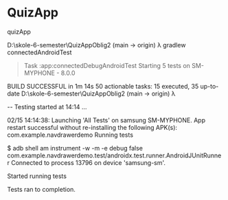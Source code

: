 # QuizApp
quizApp

D:\skole-6-semester\QuizAppOblig2 (main -> origin)
λ gradlew connectedAndroidTest

> Task :app:connectedDebugAndroidTest
Starting 5 tests on SM-MYPHONE - 8.0.0

BUILD SUCCESSFUL in 1m 14s
50 actionable tasks: 15 executed, 35 up-to-date
D:\skole-6-semester\QuizAppOblig2 (main -> origin)
λ

--
Testing started at 14:14 ...

02/15 14:14:38: Launching 'All Tests' on samsung SM-MYPHONE.
App restart successful without re-installing the following APK(s): com.example.navdrawerdemo
Running tests

$ adb shell am instrument -w -m    -e debug false com.example.navdrawerdemo.test/androidx.test.runner.AndroidJUnitRunner
Connected to process 13796 on device 'samsung-sm'.

Started running tests

Tests ran to completion.
